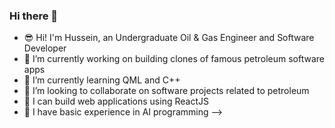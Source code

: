 ### Hi there 👋

- 😎 Hi! I'm Hussein, an Undergraduate Oil & Gas Engineer and Software Developer
- 🔭 I’m currently working on building clones of famous petroleum software apps
- 🌱 I’m currently learning QML and C++
- 👯 I’m looking to collaborate on software projects related to petroleum
- 💬 I can build web applications using ReactJS
- 🚀 I have basic experience in AI programming
-->
